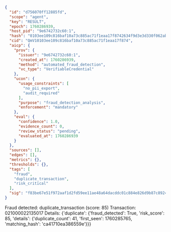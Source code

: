 ```json
{
  "id": "d756070ff12885fd",
  "scope": "agent",
  "key": "RESULT",
  "epoch": 1760286939,
  "host_pid": "9e6742732c60:1",
  "hash": "0103ee109c816baf10a73c885ac71f1eaa17f8742634f9d3e3d330f062abcf3f",
  "cid": "QmV10103ee109c816baf10a73c885ac71f1eaa17f874",
  "aicp": {
    "prov": {
      "issuer": "9e6742732c60:1",
      "created_at": 1760286939,
      "method": "automated_fraud_detection",
      "vc_type": "VerifiableCredential"
    },
    "ucon": {
      "usage_constraints": [
        "no_pii_export",
        "audit_required"
      ],
      "purpose": "fraud_detection_analysis",
      "enforcement": "mandatory"
    },
    "eval": {
      "confidence": 1.0,
      "evidence_count": 0,
      "review_status": "pending",
      "evaluated_at": 1760286939
    }
  },
  "sources": [],
  "edges": [],
  "metrics": {},
  "thresholds": {},
  "tags": [
    "fraud",
    "duplicate_transaction",
    "risk_critical"
  ],
  "sig": "f83be67e51f972aaf1d2fd59ee11ae48a64dacddc01c884e826d9b87c892455a"
}
```

Fraud detected: duplicate_transaction (score: 85)
Transaction: 021000022135017
Details: {'duplicate': {'fraud_detected': True, 'risk_score': 85, 'details': {'duplicate_count': 41, 'first_seen': 1760285765, 'matching_hash': 'ca41710ea386559e'}}}